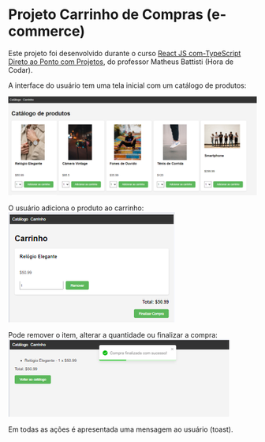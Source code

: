 # Projeto Carrinho de Compras (e-commerce)

Este projeto foi desenvolvido durante o curso 
<a href="https://www.udemy.com/course/react-js-com-typescript-direto-ao-ponto-c-projetos">
React JS com-TypeScript Direto ao Ponto com Projetos</a>, do professor Matheus Battisti (Hora de Codar).

A interface do usuário tem uma tela inicial com um catálogo de produtos:

![tela inicial](image.png)

O usuário adiciona o produto ao carrinho:
![carrinho](image-1.png)

Pode remover o item, alterar a quantidade ou finalizar a compra:
![Finalizar compra](image-2.png)

Em todas as ações é apresentada uma mensagem ao usuário (toast).

